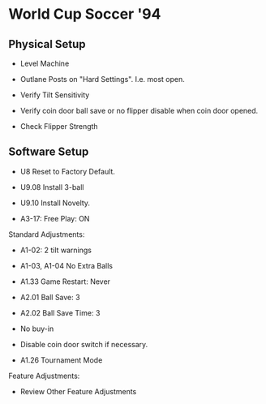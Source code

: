 # World Cup Soccer '94

## Physical Setup

-   Level Machine

-   Outlane Posts on "Hard Settings". I.e. most open.

-   Verify Tilt Sensitivity

-   Verify coin door ball save or no flipper disable when coin door opened.

-   Check Flipper Strength

## Software Setup

-   U8 Reset to Factory Default.

-   U9.08 Install 3-ball

-   U9.10 Install Novelty.

-   A3-17: Free Play: ON

Standard Adjustments:

-   A1-02: 2 tilt warnings

-   A1-03, A1-04 No Extra Balls

-   A1.33 Game Restart: Never

-   A2.01 Ball Save: 3

-   A2.02 Ball Save Time: 3

-   No buy-in

-   Disable coin door switch if necessary.

-   A1.26 Tournament Mode

Feature Adjustments:

-   Review Other Feature Adjustments
